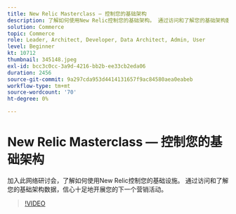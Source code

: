 ```yaml
---
title: New Relic Masterclass — 控制您的基础架构
description: 了解如何使用New Relic控制您的基础架构。 通过访问和了解您的基础架构数据，信心十足地开展您的下一个营销活动。
solution: Commerce
topic: Commerce
role: Leader, Architect, Developer, Data Architect, Admin, User
level: Beginner
kt: 10712
thumbnail: 345148.jpeg
exl-id: bcc3c0cc-3a9d-4216-bb2b-ee33cb2eda06
duration: 2456
source-git-commit: 9a297cda953d4414131657f9ac84580aea0eabeb
workflow-type: tm+mt
source-wordcount: '70'
ht-degree: 0%

---
```


# New Relic Masterclass — 控制您的基础架构

加入此网络研讨会，了解如何使用New Relic控制您的基础设施。 通过访问和了解您的基础架构数据，信心十足地开展您的下一个营销活动。

>[!VIDEO](https://video.tv.adobe.com/v/345148/?quality=12&learn=on)
